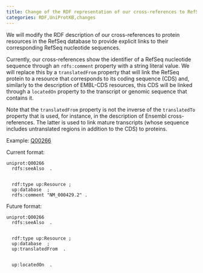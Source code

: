 ```yaml
---
title: Change of the RDF representation of our cross-references to RefSeq
categories: RDF,UniProtKB,changes
---
```


We will modify the RDF description of our cross-references to protein resources in the RefSeq database to provide explicit links to their corresponding RefSeq nucleotide sequences.

Currently, our cross-references show the identifier of a RefSeq nucleotide sequence through an `rdfs:comment` property with a string literal value. We will replace this by a `translatedFrom` property that will link the RefSeq protein to a resource that corresponds to its coding sequence (CDS) and, similarly to the description of EMBL-CDS resources, this CDS will be linked through a `locatedOn` property to the transcript or genomic sequence that contains it.

Note that the `translatedFrom` property is not the inverse of the `translatedTo` property that is used, for instance, in the description of Ensembl cross-references. The latter is used to link mature transcripts (whose sequence includes untranslated regions in addition to the CDS) to proteins.

Example: [Q00266](https://www.uniprot.org/uniprotkb/Q00266.ttl)

Current format:

    uniprot:Q00266
      rdfs:seeAlso  .


      rdf:type up:Resource ;
      up:database  ;
      rdfs:comment "NM_000429.2" .

Future format:

    uniprot:Q00266
      rdfs:seeAlso  .


      rdf:type up:Resource ;
      up:database  ;
      up:translatedFrom  .


      up:locatedOn  .
